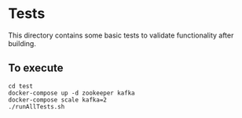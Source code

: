 Tests
=====

This directory contains some basic tests to validate functionality after building.

To execute
----------

```
cd test
docker-compose up -d zookeeper kafka
docker-compose scale kafka=2
./runAllTests.sh
```
